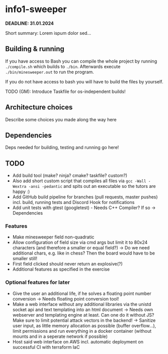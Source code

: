 # info1-sweeper
**DEADLINE: 31.01.2024**

Short summary: Lorem ispum dolor sed...

## Building & running
If you have access to Bash you can compile the whole project by running `./compile.sh` which builds to `./bin`.
Afterwards execute `./bin/minesweeper.out` to run the program.

If you do not have access to bash you will have to build the files by yourself.

TODO (GM): Introduce Taskfile for os-independent builds!

## Architecture choices
Describe some choices you made along the way here

## Dependencies
Deps needed for building, testing and running go here!

## TODO
- Add build tool (make? ninja? cmake? taskfile? custom?)
- Also add short custom script that compiles all files via `gcc -Wall -Wextra -ansi -pedantic` and spits out an executable so the tutors are happy :)
- Add GitHub build pipeline for branches (pull requests, master pushes) incl. build, running tests and Discord Hook for notifications
- Add unit tests with gtest (googletest) - Needs C++ Compiler? If so -> Dependencies

### Features
- Make minesweeper field non-quadratic
- Allow configuration of field size via cmd args but limit it to 80x24 characters (and therefore a smaller or equal field?) -> Do we need additional chars, e.g. like in chess? Then the board would have to be smaller still!
- First field clicked should never return an explosive(?)
- Additional features as specified in the exercise

### Optional features for later
- Give the user an additional life, if he solves a floating point number conversion -> Needs floating point conversion tool!
- Make a web interface without any additional libraries via the unistd socket api and text templating into an html document -> Needs own webserver and templating engine at least. Can one do it without JS? Make sure to limit potential attack vectors in the backend! -> Sanitize user input, as little memory allocation as possible (buffer overflow...), limit permissions and run everything in a docker container (without mounts and in a seperate network if possible)
- Host said web interface on AWS incl. automatic deployment on successful CI with terraform IaC
